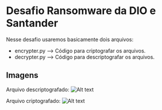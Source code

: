 # Desafio Ransomware da DIO e Santander

Nesse desafio usaremos basicamente dois arquivos:
- encrypter.py --> Código para criptografar os arquivos.
- decrypter.py --> Código para descriptografar os arquivos.

## Imagens

Arquivo descriptografado:
![Alt text](./decryp.png "Arquivo descriptografado")

Arquivo criptografado:
![Alt text](./encryp.png "Arquivo criptografado")
